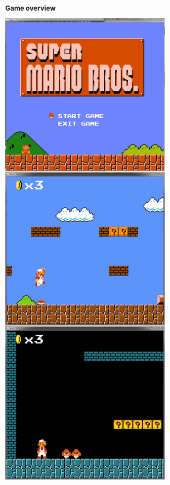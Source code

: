 ## Game overview

![Game Menu](/screenshots/menu.JPG)
![Play](/screenshots/game.jpg)
![Play2](/screenshots/game2.jpg)
